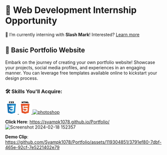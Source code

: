 # 🌟 Web Development Internship Opportunity
🚀 I’m currently interning with <b>Slash Mark</b>! Interested? <a href="https://slashmark.cloud/">Learn more</a>

<h2>🎯 Basic Portfolio Website</h2>
Embark on the journey of creating your own portfolio website! Showcase your projects, social media profiles, and experiences in an engaging manner. You can leverage free templates available online to kickstart your design process.

<h3 align="left">🛠️ Skills You'll Acquire:</h3>
<p align="left"> <a href="https://www.w3schools.com/css/" target="_blank" rel="noreferrer"> <img src="https://raw.githubusercontent.com/devicons/devicon/master/icons/css3/css3-original-wordmark.svg" alt="css3" width="40" height="40"/> </a> <a href="https://www.w3.org/html/" target="_blank" rel="noreferrer"> <img src="https://raw.githubusercontent.com/devicons/devicon/master/icons/html5/html5-original-wordmark.svg" alt="html5" width="40" height="40"/> </a> <a href="https://www.photoshop.com/en" target="_blank" rel="noreferrer"> <img src="https://github.com/Syampk1078/Portfolio/assets/119304851/cdaede88-fb92-4d71-903f-33dd07b773f0" alt="photoshop" width="40" height="40"/> </a> </p>

**Click Here**: https://syampk1078.github.io/Portfolio/
![Screenshot 2024-02-18 152357](https://github.com/Syampk1078/Portfolio/assets/119304851/af4a9d49-1a14-4c15-a937-1dd0fbc5c1f1)

**Demo Clip**: https://github.com/Syampk1078/Portfolio/assets/119304851/3791ef80-7dbf-465e-92cf-7e5221402e79
